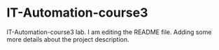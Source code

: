 # IT-Automation-course3
IT-Automation-course3 lab.
I am editing the README file. Adding some more details about the project description.
